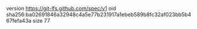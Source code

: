 version https://git-lfs.github.com/spec/v1
oid sha256:ba02691846a32948c4a5e77b231917a1ebeb589b8fc32af023bb5b467fefa43a
size 77
